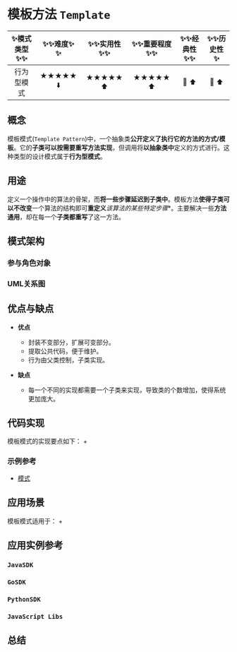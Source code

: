 # 模板方法 `Template`

| :sparkles:模式类型:sparkles::sparkles:|:sparkles::sparkles:难度:sparkles:  :sparkles: | :sparkles::sparkles:实用性:sparkles::sparkles: | :sparkles::sparkles:重要程度:sparkles::sparkles: |  :sparkles::sparkles:经典性:sparkles::sparkles: | :sparkles::sparkles:历史性:sparkles: |
| :----------------------------------------: | :-----------------------------------------------: | :-------------------------------------------------: | :----------------------------------------------------: | :--------------------------------------------------: | :--------------------------------------: |
|                   行为型模式                        |                ★★★★★ :arrow_down:                 |                  ★★★★★ :arrow_up:                   |                    ★★★★★ :arrow_up:                    |              :green_heart:  :arrow_up:               |        :green_heart:  :arrow_up:         |

## 概念
模板模式(`Template Pattern`)中，一个抽象类**公开定义了执行它的方法的方式/模板**。它的**子类可以按需要重写方法实现**，但调用将**以抽象类中**定义的方式进行。这种类型的设计模式属于**行为型模式**。

## 用途
定义一个操作中的算法的骨架，而**将一些步骤延迟到子类中**。模板方法**使得子类可以不改变**一个算法的结构即可**重定义***该算法的**某些特定步骤**。主要解决一些**方法通用**，却在每一个**子类都重写**了这一方法。

## 模式架构



### 参与角色对象



### UML关系图



## 优点与缺点
+ **优点**
	- 封装不变部分，扩展可变部分。 
	- 提取公共代码，便于维护。 
	- 行为由父类控制，子类实现。
	
+ **缺点**
	- 每一个不同的实现都需要一个子类来实现，导致类的个数增加，使得系统更加庞大。

## 代码实现
模板模式的实现要点如下：
+

### 示例参考
+ [模式](./java/io/github/hooj0/)

## 应用场景
模板模式适用于：
+

## 应用实例参考

### `JavaSDK` 

### `GoSDK`

### `PythonSDK`

### `JavaScript Libs`


## 总结